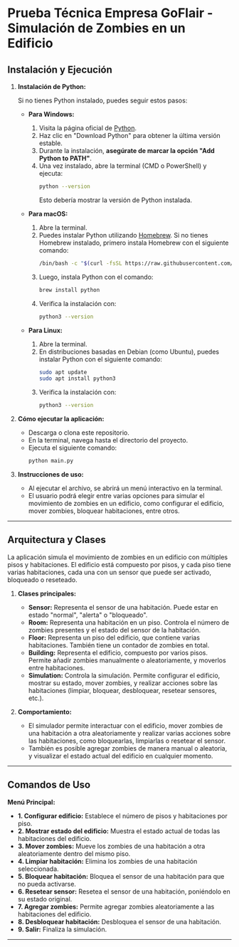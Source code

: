# Prueba Técnica Empresa GoFlair - Simulación de Zombies en un Edificio

## Instalación y Ejecución

1. **Instalación de Python:**

   Si no tienes Python instalado, puedes seguir estos pasos:

   - **Para Windows:**
     1. Visita la página oficial de [Python](https://www.python.org/downloads/).
     2. Haz clic en "Download Python" para obtener la última versión estable.
     3. Durante la instalación, **asegúrate de marcar la opción "Add Python to PATH"**.
     4. Una vez instalado, abre la terminal (CMD o PowerShell) y ejecuta:
        ```bash
        python --version
        ```
        Esto debería mostrar la versión de Python instalada.

   - **Para macOS:**
     1. Abre la terminal.
     2. Puedes instalar Python utilizando [Homebrew](https://brew.sh/). Si no tienes Homebrew instalado, primero instala Homebrew con el siguiente comando:
        ```bash
        /bin/bash -c "$(curl -fsSL https://raw.githubusercontent.com/Homebrew/install/HEAD/install.sh)"
        ```
     3. Luego, instala Python con el comando:
        ```bash
        brew install python
        ```
     4. Verifica la instalación con:
        ```bash
        python3 --version
        ```

   - **Para Linux:**
     1. Abre la terminal.
     2. En distribuciones basadas en Debian (como Ubuntu), puedes instalar Python con el siguiente comando:
        ```bash
        sudo apt update
        sudo apt install python3
        ```
     3. Verifica la instalación con:
        ```bash
        python3 --version
        ```

2. **Cómo ejecutar la aplicación:**
   - Descarga o clona este repositorio.
   - En la terminal, navega hasta el directorio del proyecto.
   - Ejecuta el siguiente comando:
     ```bash
     python main.py
     ```

3. **Instrucciones de uso:**
   - Al ejecutar el archivo, se abrirá un menú interactivo en la terminal.
   - El usuario podrá elegir entre varias opciones para simular el movimiento de zombies en un edificio, como configurar el edificio, mover zombies, bloquear habitaciones, entre otros.

---

## Arquitectura y Clases

La aplicación simula el movimiento de zombies en un edificio con múltiples pisos y habitaciones. El edificio está compuesto por pisos, y cada piso tiene varias habitaciones, cada una con un sensor que puede ser activado, bloqueado o reseteado. 

1. **Clases principales:**
   - **Sensor:** Representa el sensor de una habitación. Puede estar en estado "normal", "alerta" o "bloqueado". 
   - **Room:** Representa una habitación en un piso. Controla el número de zombies presentes y el estado del sensor de la habitación.
   - **Floor:** Representa un piso del edificio, que contiene varias habitaciones. También tiene un contador de zombies en total.
   - **Building:** Representa el edificio, compuesto por varios pisos. Permite añadir zombies manualmente o aleatoriamente, y moverlos entre habitaciones.
   - **Simulation:** Controla la simulación. Permite configurar el edificio, mostrar su estado, mover zombies, y realizar acciones sobre las habitaciones (limpiar, bloquear, desbloquear, resetear sensores, etc.).

2. **Comportamiento:**
   - El simulador permite interactuar con el edificio, mover zombies de una habitación a otra aleatoriamente y realizar varias acciones sobre las habitaciones, como bloquearlas, limpiarlas o resetear el sensor.
   - También es posible agregar zombies de manera manual o aleatoria, y visualizar el estado actual del edificio en cualquier momento.

---

## Comandos de Uso

**Menú Principal:**
- **1. Configurar edificio:** Establece el número de pisos y habitaciones por piso.
- **2. Mostrar estado del edificio:** Muestra el estado actual de todas las habitaciones del edificio.
- **3. Mover zombies:** Mueve los zombies de una habitación a otra aleatoriamente dentro del mismo piso.
- **4. Limpiar habitación:** Elimina los zombies de una habitación seleccionada.
- **5. Bloquear habitación:** Bloquea el sensor de una habitación para que no pueda activarse.
- **6. Resetear sensor:** Resetea el sensor de una habitación, poniéndolo en su estado original.
- **7. Agregar zombies:** Permite agregar zombies aleatoriamente a las habitaciones del edificio.
- **8. Desbloquear habitación:** Desbloquea el sensor de una habitación.
- **9. Salir:** Finaliza la simulación.

---
